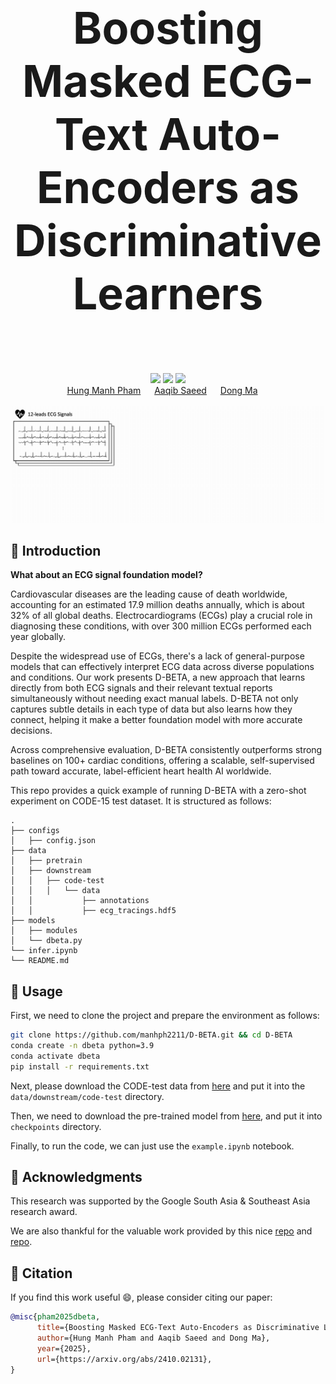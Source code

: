 
<div align="center" style="font-size: 5em;">
  <strong>Boosting Masked ECG-Text Auto-Encoders as Discriminative Learners</strong>
  <br> </br> 
</div>

<div align="center"> 
<a href="https://maxph2211.github.io/D-BETA/"><img src="https://img.shields.io/badge/Website-DBETA WebPage-blue?style=for-the-badge"></a>
<a href="https://arxiv.org/pdf/2410.02131"><img src="https://img.shields.io/badge/arxiv-Paper-red?style=for-the-badge"></a>
<a href="https://huggingface.co/Manhph2211/D-BETA"><img src="https://img.shields.io/badge/Checkpoint-%F0%9F%A4%97%20Hugging%20Face-White?style=for-the-badge"></a>
</div>

<div align="center">
  <a href="https://manhph2211.github.io/" target="_blank">Hung&nbsp;Manh&nbsp;Pham</a> &emsp;
  <a href="https://aqibsaeed.github.io/" target="_blank">Aaqib&nbsp;Saeed</a> &emsp;
  <a href="https://www.dongma.info/" target="_blank">Dong&nbsp;Ma</a> &emsp;
</div>
<br>

<div align="center">
    <img src="assets/D-BETA.gif" alt="Illustration of our contrastive masked ECG-language modeling technique"/>
</div>

## :rocket: Introduction

**What about an ECG signal foundation model?**

Cardiovascular diseases are the leading cause of death worldwide, accounting for an estimated 17.9 million deaths annually, which is about 32% of all global deaths. Electrocardiograms (ECGs) play a crucial role in diagnosing these conditions, with over 300 million ECGs performed each year globally.

Despite the widespread use of ECGs, there's a lack of general-purpose models that can effectively interpret ECG data across diverse populations and conditions. Our work presents D-BETA, a new approach that learns directly from both ECG signals and their relevant textual reports simultaneously without needing exact manual labels. D-BETA not only captures subtle details in each type of data but also learns how they connect, helping it make a better foundation model with more accurate decisions.

Across comprehensive evaluation, D-BETA consistently outperforms strong baselines on 100+ cardiac conditions, offering a scalable, self-supervised path toward accurate, label-efficient heart health AI worldwide.

This repo provides a quick example of running D-BETA with a zero-shot experiment on CODE-15 test dataset. It is structured as follows:

```angular2html
.
├── configs
│   ├── config.json
├── data
│   ├── pretrain
│   ├── downstream
│   │   ├── code-test
│   │   │   └── data
│   │           ├── annotations
│   │           ├── ecg_tracings.hdf5
├── models
│   ├── modules
│   └── dbeta.py
└── infer.ipynb
└── README.md

```

## :book: Usage

First, we need to clone the project and prepare the environment as follows:

```bash
git clone https://github.com/manhph2211/D-BETA.git && cd D-BETA
conda create -n dbeta python=3.9
conda activate dbeta
pip install -r requirements.txt
```

Next, please download the CODE-test data from [here](https://zenodo.org/records/3765780) and put it into the `data/downstream/code-test` directory. 

Then, we need to download the pre-trained model from [here](https://huggingface.co/Manhph2211/D-BETA), and put it into `checkpoints` directory.

Finally, to run the code, we can just use the `example.ipynb` notebook. 

## :memo: Acknowledgments

This research was supported by the Google South Asia & Southeast Asia research award.

We are also thankful for the valuable work provided by this nice [repo](https://github.com/Jwoo5/fairseq-signals/tree/master/fairseq_signals) and [repo](https://github.com/cheliu-computation/MERL-ICML2024).

## :page_facing_up: Citation

If you find this work useful :smile:, please consider citing our paper:

```bibtex
@misc{pham2025dbeta,
      title={Boosting Masked ECG-Text Auto-Encoders as Discriminative Learners}, 
      author={Hung Manh Pham and Aaqib Saeed and Dong Ma},
      year={2025},
      url={https://arxiv.org/abs/2410.02131}, 
}
```
